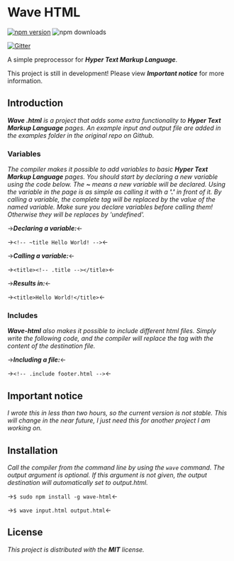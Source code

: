 # Wave HTML

[![npm version](https://badge.fury.io/js/wave-html.svg)](https://badge.fury.io/js/wave-html)
![npm downloads](https://img.shields.io/npm/dm/wave-html.svg)

[![Gitter](https://badges.gitter.im/Join%20Chat.svg)](https://gitter.im/Jense5/Wave?utm_source=badge&utm_medium=badge&utm_campaign=pr-badge)

A simple preprocessor for ***Hyper Text Markup Language***.

This project is still in development! Please view ***Important notice*** for more information.

## Introduction

***Wave .html*** *is a project that adds some extra functionality to* ***Hyper Text Markup Language*** *pages. An example input and output file are added in the examples folder in the original repo on Github.*

### Variables

*The compiler makes it possible to add variables to basic* ***Hyper Text Markup Language*** *pages. You should start by declaring a new variable using the code below. The* ***~*** *means a new variable will be declared. Using the variable in the page is as simple as calling it with a* ***'.'*** *in front of it. By calling a variable, the complete tag will be replaced by the value of the named variable. Make sure you declare variables before calling them! Otherwise they will be replaces by 'undefined'.*

->***Declaring a variable:***<-

->`<!-- ~title Hello World! -->`<-

->***Calling a variable:***<-

->`<title><!-- .title --></title>`<-

->***Results in:***<-

->`<title>Hello World!</title>`<-

### Includes

***Wave-html*** *also makes it possible to include different html files. Simply write the following code, and the compiler will replace the tag with the content of the destination file.*

->***Including a file:***<-

->`<!-- .include footer.html -->`<-

## Important notice

*I wrote this in less than two hours, so the current version is not stable. This will change in the near future, I just need this for another project I am working on.*

## Installation

*Call the compiler from the command line by using the `wave` command. The output argument is optional. If this argument is not given, the output destination will automatically set to output.html.*

->`$ sudo npm install -g wave-html`<-

->`$ wave input.html output.html`<-

## License

*This project is distributed with the* ***MIT*** *license.*
